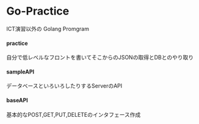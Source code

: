 # Go-Practice
ICT演習以外の Golang Promgram
#### practice
自分で低レベルなフロントを書いてそこからのJSONの取得とDBとのやり取り
#### sampleAPI
データベースといろいろしたりするServerのAPI
#### baseAPI
基本的なPOST,GET,PUT,DELETEのインタフェース作成
